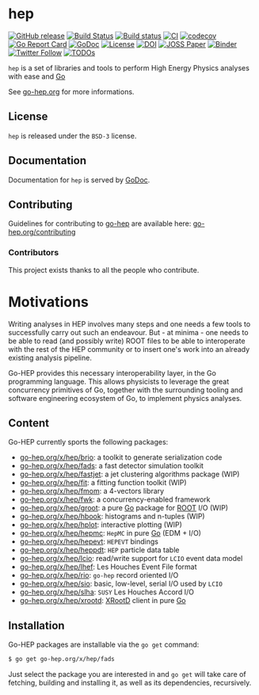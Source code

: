 hep
===

[![GitHub release](https://img.shields.io/github/release/go-hep/hep.svg)](https://github.com/go-hep/hep/releases)
[![Build Status](https://travis-ci.org/go-hep/hep.svg?branch=master)](https://travis-ci.org/go-hep/hep)
[![Build status](https://ci.appveyor.com/api/projects/status/qnnp26vv2c71f560?svg=true)](https://ci.appveyor.com/project/sbinet/hep)
[![CI](https://github.com/go-hep/hep/workflows/CI/badge.svg)](https://github.com/go-hep/hep/actions)
[![codecov](https://codecov.io/gh/go-hep/hep/branch/master/graph/badge.svg)](https://codecov.io/gh/go-hep/hep)
[![Go Report Card](https://goreportcard.com/badge/github.com/go-hep/hep)](https://goreportcard.com/report/github.com/go-hep/hep)
[![GoDoc](https://godoc.org/go-hep.org/x/hep?status.svg)](https://godoc.org/go-hep.org/x/hep)
[![License](https://img.shields.io/badge/License-BSD--3-blue.svg)](https://go-hep.org/license)
[![DOI](https://zenodo.org/badge/DOI/10.5281/zenodo.597940.svg)](https://doi.org/10.5281/zenodo.597940)
[![JOSS Paper](http://joss.theoj.org/papers/0b007c81073186f7c61f95ea26ad7971/status.svg)](http://joss.theoj.org/papers/0b007c81073186f7c61f95ea26ad7971)
[![Binder](https://mybinder.org/badge.svg)](https://mybinder.org/v2/gh/go-hep/binder/master)
[![Twitter Follow](https://img.shields.io/twitter/follow/go_hep.svg?style=social&label=Follow)](https://twitter.com/go_hep)
[![TODOs](https://badgen.net/https/api.tickgit.com/badgen/github.com/go-hep/hep)](https://www.tickgit.com/browse?repo=github.com/go-hep/hep)

`hep` is a set of libraries and tools to perform High Energy Physics analyses with ease and [Go](https://golang.org)

See [go-hep.org](https://go-hep.org) for more informations.




## License

`hep` is released under the `BSD-3` license.

## Documentation

Documentation for `hep` is served by [GoDoc](https://godoc.org/go-hep.org/x/hep).

## Contributing

Guidelines for contributing to [go-hep](https://go-hep.org) are available here:
 [go-hep.org/contributing](https://go-hep.org/contributing)
 
### Contributors

This project exists thanks to all the people who contribute. 

# Motivations

Writing analyses in HEP involves many steps and one needs a few tools to
successfully carry out such an endeavour.
But - at minima - one needs to be able to read (and possibly write) ROOT files
to be able to interoperate with the rest of the HEP community or to insert
one's work into an already existing analysis pipeline.

Go-HEP provides this necessary interoperability layer, in the Go programming
language.
This allows physicists to leverage the great concurrency primitives of Go,
together with the surrounding tooling and software engineering ecosystem of Go,
to implement physics analyses.

## Content

Go-HEP currently sports the following packages:

- [go-hep.org/x/hep/brio](https://go-hep.org/x/hep/brio): a toolkit to generate serialization code
- [go-hep.org/x/hep/fads](https://go-hep.org/x/hep/fads): a fast detector simulation toolkit
- [go-hep.org/x/hep/fastjet](https://go-hep.org/x/hep/fastjet): a jet clustering algorithms package (WIP)
- [go-hep.org/x/hep/fit](https://go-hep.org/x/hep/fit): a fitting function toolkit (WIP)
- [go-hep.org/x/hep/fmom](https://go-hep.org/x/hep/fmom): a 4-vectors library
- [go-hep.org/x/hep/fwk](https://go-hep.org/x/hep/fwk): a concurrency-enabled framework
- [go-hep.org/x/hep/groot](https://go-hep.org/x/hep/groot): a pure [Go](https://golang.org) package for [ROOT](https://root.cern.ch) I/O (WIP)
- [go-hep.org/x/hep/hbook](https://go-hep.org/x/hep/hbook): histograms and n-tuples (WIP)
- [go-hep.org/x/hep/hplot](https://go-hep.org/x/hep/hplot): interactive plotting (WIP)
- [go-hep.org/x/hep/hepmc](https://go-hep.org/x/hep/hepmc): `HepMC` in pure [Go](https://golang.org) (EDM + I/O)
- [go-hep.org/x/hep/hepevt](https://go-hep.org/x/hep/hepevt): `HEPEVT` bindings
- [go-hep.org/x/hep/heppdt](https://go-hep.org/x/hep/heppdt): `HEP` particle data table
- [go-hep.org/x/hep/lcio](https://go-hep.org/x/hep/lcio): read/write support for `LCIO` event data model
- [go-hep.org/x/hep/lhef](https://go-hep.org/x/hep/lhef): Les Houches Event File format
- [go-hep.org/x/hep/rio](https://go-hep.org/x/hep/rio): `go-hep` record oriented I/O
- [go-hep.org/x/hep/sio](https://go-hep.org/x/hep/sio): basic, low-level, serial I/O used by `LCIO`
- [go-hep.org/x/hep/slha](https://go-hep.org/x/hep/slha): `SUSY` Les Houches Accord I/O
- [go-hep.org/x/hep/xrootd](https://go-hep.org/x/hep/xrootd): [XRootD](http://xrootd.org) client in pure [Go](https://golang.org)

## Installation

Go-HEP packages are installable via the `go get` command:

```sh
$ go get go-hep.org/x/hep/fads
```

Just select the package you are interested in and `go get` will take care of fetching, building and installing it, as well as its dependencies, recursively.
